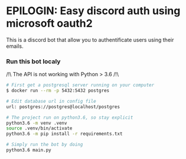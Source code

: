 # EPILOGIN: Easy discord auth using microsoft oauth2

This is a discord bot that allow you to authentificate users using their emails.

### Run this bot localy

/!\ The API is not working with Python > 3.6 /!\

```bash
# First get a postgresql server running on your computer
$ docker run --rm -p 5432:5432 postgres

# Edit database url in config file
url: postgres://postgres@localhost/postgres

# The project run on python3.6, so stay explicit
python3.6 -m venv .venv
source .venv/bin/activate
python3.6 -m pip install -r requirements.txt

# Simply run the bot by doing
python3.6 main.py
```

